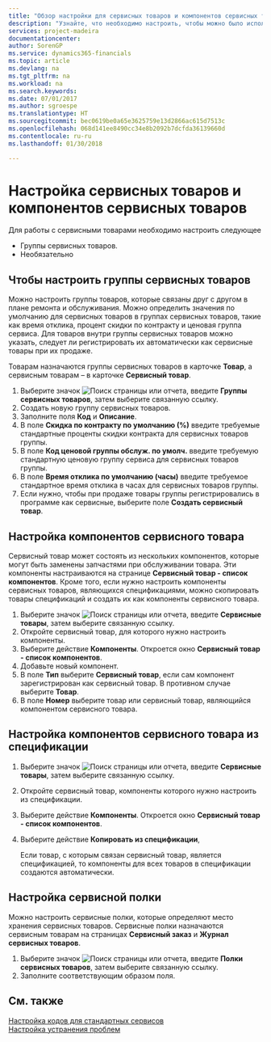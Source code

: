 ```yaml
---
title: "Обзор настройки для сервисных товаров и компонентов сервисных товаров | Документы Майкрософт"
description: "Узнайте, что необходимо настроить, чтобы можно было использовать сервисные товары, включая такие значения по умолчанию, как время отклика, процент скидки по контракту и ценовая группа сервиса."
services: project-madeira
documentationcenter: 
author: SorenGP
ms.service: dynamics365-financials
ms.topic: article
ms.devlang: na
ms.tgt_pltfrm: na
ms.workload: na
ms.search.keywords: 
ms.date: 07/01/2017
ms.author: sgroespe
ms.translationtype: HT
ms.sourcegitcommit: bec0619be0a65e3625759e13d2866ac615d7513c
ms.openlocfilehash: 068d141ee8490cc34e8b2092b7dcfda36139660d
ms.contentlocale: ru-ru
ms.lasthandoff: 01/30/2018

---
```

# <a name="set-up-service-items-and-service-item-components"></a>Настройка сервисных товаров и компонентов сервисных товаров
Для работы с сервисными товарами необходимо настроить следующее

* Группы сервисных товаров. 
* Необязательно

## <a name="to-set-up-service-item-groups"></a>Чтобы настроить группы сервисных товаров
Можно настроить группы товаров, которые связаны друг с другом в плане ремонта и обслуживания. Можно определить значения по умолчанию для сервисных товаров в группах сервисных товаров, такие как время отклика, процент скидки по контракту и ценовая группа сервиса. Для товаров внутри группы сервисных товаров можно указать, следует ли регистрировать их автоматически как сервисные товары при их продаже.  
  
Товарам назначаются группы сервисных товаров в карточке **Товар**, а сервисным товарам – в карточке **Сервисный товар**.  
  
1. Выберите значок ![Поиск страницы или отчета](media/ui-search/search_small.png "Значок поиска страницы или отчета"), введите **Группы сервисных товаров**, затем выберите связанную ссылку.  
2. Создать новую группу сервисных товаров.  
3. Заполните поля **Код** и **Описание**.  
4. В поле **Скидка по контракту по умолчанию (%)** введите требуемые стандартные проценты скидки контракта для сервисных товаров группы.  
5. В поле **Код ценовой группы обслуж. по умолч.** введите требуемую стандартную ценовую группу сервиса для сервисных товаров группы.  
6. В поле **Время отклика по умолчанию (часы)** введите требуемое стандартное время отклика в часах для сервисных товаров группы.  
7. Если нужно, чтобы при продаже товары группы регистрировались в программе как сервисные, выберите поле **Создать сервисный товар**.  

## <a name="to-set-up-service-item-components"></a>Настройка компонентов сервисного товара
Сервисный товар может состоять из нескольких компонентов, которые могут быть заменены запчастями при обслуживании товара. Эти компоненты настраиваются на странице **Сервисный товар - список компонентов**. Кроме того, если нужно настроить компоненты сервисных товаров, являющихся спецификациями, можно скопировать товары спецификаций и создать их как компоненты сервисного товара. 
  
1. Выберите значок ![Поиск страницы или отчета](media/ui-search/search_small.png "Значок поиска страницы или отчета"), введите **Сервисные товары**, затем выберите связанную ссылку. 
2. Откройте сервисный товар, для которого нужно настроить компоненты.  
3. Выберите действие **Компоненты**. Откроется окно **Сервисный товар - список компонентов**.  
4. Добавьте новый компонент.  
5. В поле **Тип** выберите **Сервисный товар**, если сам компонент зарегистрирован как сервисный товар. В противном случае выберите **Товар**.  
6. В поле **Номер** выберите товар или сервисный товар, являющийся компонентом сервисного товара.  

## <a name="to-set-up-service-item-components-from-a-bom"></a>Настройка компонентов сервисного товара из спецификации
1.  Выберите значок ![Поиск страницы или отчета](media/ui-search/search_small.png "Значок поиска страницы или отчета"), введите **Сервисные товары**, затем выберите связанную ссылку.  
2. Откройте сервисный товар, компоненты которого нужно настроить из спецификации.  
3. Выберите действие **Компоненты**. Откроется окно **Сервисный товар - список компонентов**.  
4. Выберите действие **Копировать из спецификации**,  
  
    Если товар, с которым связан сервисный товар, является спецификацией, то компоненты для всех товаров в спецификации создаются автоматически.  

## <a name="to-set-up-a-service-shelf"></a>Настройка сервисной полки
Можно настроить сервисные полки, которые определяют место хранения сервисных товаров. Сервисные полки назначаются сервисным товарам на страницах **Сервисный заказ** и **Журнал сервисных товаров**.  
  
1. Выберите значок ![Поиск страницы или отчета](media/ui-search/search_small.png "Значок поиска страницы или отчета"), введите **Полки сервисных товаров**, затем выберите связанную ссылку.
2. Заполните соответствующим образом поля.

## <a name="see-also"></a>См. также
[Настройка кодов для стандартных сервисов](service-how-setup-service-coding.md)   
[Настройка устранения проблем](service-how-setup-troubleshooting.md)
